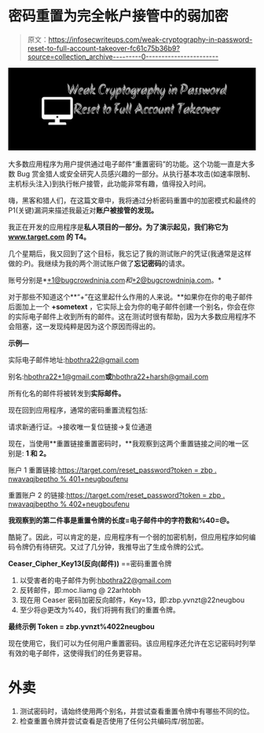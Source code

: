 # 密码重置为完全帐户接管中的弱加密

> 原文：<https://infosecwriteups.com/weak-cryptography-in-password-reset-to-full-account-takeover-fc61c75b36b9?source=collection_archive---------0----------------------->

![](img/547da1fc463bfbe688a49815ff6ec775.png)

大多数应用程序为用户提供通过电子邮件“重置密码”的功能。这个功能一直是大多数 Bug 赏金猎人或安全研究人员感兴趣的一部分。从执行基本攻击(如速率限制、主机标头注入)到执行帐户接管，此功能非常有趣，值得投入时间。

嗨，黑客和猎人们，在这篇文章中，我将通过分析密码重置中的加密模式和最终的 P1(关键)漏洞来描述我最近对**账户被接管的发现。**

我正在开发的应用程序是**私人项目的一部分。为了演示起见，我们称它为 www.target.com 的 T4。**

几个星期后，我又回到了这个目标，我忘记了我的测试账户的凭证(我通常是这样做的:P)。我继续为我的两个测试账户做了**忘记密码**的请求。

账号分别是*<bug crowd _ alias>+1@bugcrowdninja.com*和*<bug crowd _ alias>+2@bugcrowdninja.com。*

对于那些不知道这个**“+”在这里起什么作用的人来说。**如果你在你的电子邮件后面加上一个 **+sometext** ，它实际上会为你的电子邮件创建一个别名，你会在你的实际电子邮件上收到所有的邮件。这在测试时很有帮助，因为大多数应用程序不会阻塞，这一发现纯粹是因为这个原因而得出的。

**示例—**

实际电子邮件地址:hbothra22@gmail.com

别名:hbothra22+1@gmail.com**或**hbothra22+harsh@gmail.com

所有化名的邮件将被转发到**实际邮件。**

现在回到应用程序，通常的密码重置流程包括:

请求新通行证。→接收唯一复位链接→复位通道

现在，当使用**重置链接重置密码时，**我观察到这两个重置链接之间的唯一区别是: **1 和 2。**

账户 1 重置链接:[https://target.com/reset_password?token = zbp . nwavaqjbeptho % 401+neugboufenu](https://target.com/reset_password?token=zbp.nwavaqjbeptho@neugboufenu)

重置账户 2 的链接:[https://target.com/reset_password?token = zbp . nwavaqjbeptho % 402+neugboufenu](https://target.com/reset_password?token=zbp.nwavaqjbeptho@neugboufenu)

**我观察到的第二件事是重置令牌的长度=电子邮件中的字符数和%40=@。**

酷毙了。因此，可以肯定的是，应用程序有一个弱的加密机制，但应用程序如何编码令牌仍有待研究。又过了几分钟，我推导出了生成令牌的公式。

**Ceaser_Cipher_Key13(反向(邮件))** ==密码重置令牌

1.  以受害者的电子邮件为例:hbothra22@gmail.com
2.  反转邮件，即:moc.liamg @ 22arhtobh
3.  现在用 Ceaser 密码加密反向邮件，Key=13，即:zbp.yvnzt@22neugbou
4.  至少将@更改为%40，我们将拥有我们的重置令牌。

**最终示例 Token = zbp.yvnzt%4022neugbou**

现在使用它，我们可以为任何用户重置密码。该应用程序还允许在忘记密码时列举有效的电子邮件，这使得我们的任务更容易。

# **外卖**

1.  测试密码时，请始终使用两个别名，并尝试查看重置令牌中有哪些不同的位。
2.  检查重置令牌并尝试查看是否使用了任何公共编码库/弱加密。